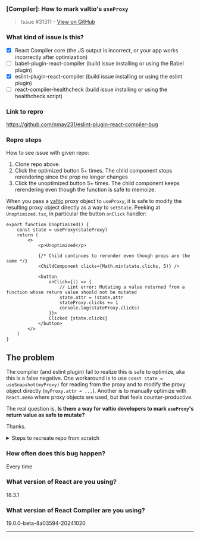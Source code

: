 ### [Compiler]: How to mark valtio's `useProxy`

> Issue #31311 - [View on GitHub](https://github.com/facebook/react/issues/31311)

### What kind of issue is this?

- [X] React Compiler core (the JS output is incorrect, or your app works incorrectly after optimization)
- [ ] babel-plugin-react-compiler (build issue installing or using the Babel plugin)
- [X] eslint-plugin-react-compiler (build issue installing or using the eslint plugin)
- [ ] react-compiler-healthcheck (build issue installing or using the healthcheck script)

### Link to repro

https://github.com/nmay231/eslint-plugin-react-compiler-bug

### Repro steps

How to see issue with given repo:
1. Clone repo above.
2. Click the optimized button 5+ times. The child component stops rerendering since the prop no longer changes
3. Click the unoptimized button 5+ times. The child component keeps rerendering even though the function is safe to memoize.

When you pass a [valtio](https://github.com/pmndrs/valtio) proxy object to `useProxy`, it is safe to modify the resulting proxy object directly as a way to `setState`. Peeking at `Unoptimized.tsx`, in particular the button `onClick` handler:

```tsx
export function Unoptimized() {
    const state = useProxy(stateProxy)
    return (
        <>
            <p>Unoptimized</p>

            {/* Child continues to rerender even though props are the same */}
            <ChildComponent clicks={Math.min(state.clicks, 5)} />

            <button
                onClick={() => {
                    // Lint error: Mutating a value returned from a function whose return value should not be mutated
                    state.attr = !state.attr
                    stateProxy.clicks += 1
                    console.log(stateProxy.clicks)
                }}>
                Clicked {state.clicks}
            </button>
        </>
    )
}
```

## The problem

The compiler (and eslint plugin) fail to realize this is safe to optimize, aka this is a false negative. One workaround is to use `const state = useSnapshot(myProxy)` for reading from the proxy and to modify the proxy object directly (`myProxy.attr = ...`). Another is to manually optimize with `React.memo` where proxy objects are used, but that feels counter-productive.

The real question is, **Is there a way for valtio developers to mark `useProxy`'s return value as safe to mutate?**

Thanks.

<details>

<summary>
Steps to recreate repo from scratch
</summary>

1. `pnpm create vite`
4. `pnpm add -D eslint-plugin-react-compiler@beta`
5. `pnpm add react-compiler-runtime@beta babel-plugin-react-compiler@beta valtio`
6. Update eslint config to use plugin, and `vite.config.ts` to use babel plugin (skimming though [this guide](https://jherr2020.medium.com/react-compiler-with-react-18-1e39f60ae71a) helped me).
7. Create a proxy object, and use the proxy object using valtio's `useProxy` hook.
8. Modifying the proxy object should be safe to do, but the compiler rules are too simple to realize that it is safe.

</details>

### How often does this bug happen?

Every time

### What version of React are you using?

18.3.1

### What version of React Compiler are you using?

19.0.0-beta-8a03594-20241020

---

